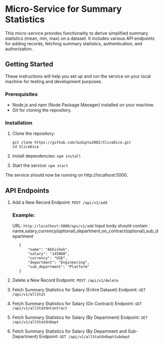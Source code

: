 # Micro-Service for Summary Statistics

This micro-service provides functionality to derive simplified summary statistics (mean, min, max) on a dataset. It includes various API endpoints for adding records, fetching summary statistics, authentication, and authorization.

## Getting Started

These instructions will help you set up and run the service on your local machine for testing and development purposes.

### Prerequisites

- Node.js and npm (Node Package Manager) installed on your machine.
- Git for cloning the repository.

### Installation

1. Clone the repository:

   ```
   git clone https://github.com/Sudipta2002/SliceDice.git
   cd SliceDice

2. Install dependencies:
    ```npm install```

3. Start the service:
    ```npm start```

The service should now be running on http://localhost:5000.

## API Endpoints
1. Add a New Record
    Endpoint: `POST /api/v1/add`
    ### Example:
     URL: `http://localhost:5000/api/v1/add`
     Input body should contain : name,salary,currency(optional),department,on_contract(optional),sub_department
     ```
        {
            "name": "Abhishek",
            "salary": "145000",
            "currency": "USD",
            "department": "Engineering",
            "sub_department": "Platform"
        }
     ```
2. Delete a New Record
    Endpoint: `POST /api/v1/delete`

3. Fetch Summary Statistics for Salary (Entire Dataset)
    Endpoint: `GET /api/v1/allStat`

4.  Fetch Summary Statistics for Salary (On Contract)
    Endpoint: `GET /api/v1/allStatOnContract`

5. Fetch Summary Statistics for Salary (By Department)
    Endpoint: `GET /api/v1/allStatOnDept`

6.  Fetch Summary Statistics for Salary (By Department and Sub-Department)
    Endpoint: `GET /api/v1/allStatOnDeptSubdept`
